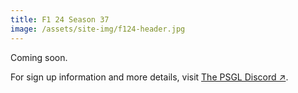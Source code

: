 ```yaml
---
title: F1 24 Season 37
image: /assets/site-img/f124-header.jpg
---
```


Coming soon.

For sign up information and more details, visit <a href="https://premiersimgl.com/discord" title="Sign-up on Discord" rel="noopener" target="_blank">The PSGL Discord&nbsp;↗</a>.